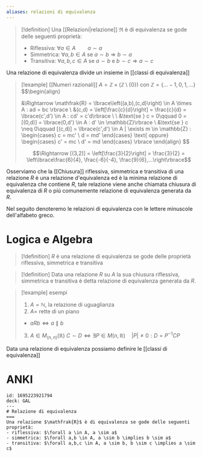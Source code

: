 ```yaml
---
aliases: relazioni di equivalenza
---
```

>[!definition]
>Una [[Relazioni|relazione]] $\mathfrak{R}$ è di equivalenza se gode delle seguenti proprietà:
>- Riflessiva: $\forall a \in A\qquad a \sim a$
>- Simmetrica: $\forall a,b \in A$ se $a \sim b \Rightarrow b \sim a$
>- Transitiva: $\forall a,b,c \in A$ se $a \sim b$ e $b \sim c \Rightarrow a \sim c$

Una relazione di equivalenza divide un insieme in [[classi di equivalenza]]

>[!example] [[Numeri razionali]]
>$A = \mathbb{Z} \times (\mathbb{Z} \setminus \lbrace 0 \rbrace)$ con $\mathbb{Z} = \lbrace ... -1, 0, 1, ... \rbrace$
>$$\begin{align}
>
>
>&\Rightarrow \mathfrak{R} = \lbrace\left((a,b),(c,d)\right) \in A \times A : ad = bc \rbrace \\
>&(c,d) = \left[\frac{c}{d}\right] = \frac{c}{d} = \lbrace(c',d') \in A : cd' = c'd\rbrace \\
>\\
>&\text{se } c = 0\qquad 0 = [(0,d)] = \lbrace(0,d') \in A : d' \in \mathbb{Z}\rbrace \\
>&\text{se } c \neq 0\qquad [(c,d)] = \lbrace(c',d') \in A | \exists m \in \mathbb{Z} : \begin{cases}
>c = mc' \\
>d = md'
>\end{cases}
>\text{  oppure}
>\begin{cases}
>c' = mc  \\
>d' = md
>\end{cases}
>\rbrace
>\end{align}
>$$
>
>$$\Rightarrow [(3,2)] = \left[\frac{3}{2}\right] = \frac{3}{2} = \left\lbrace\frac{6}{4}, \frac{-6}{-4}, \frac{9}{6},...\right\rbrace$$

Osserviamo che la [[Chiusura]] riflessiva, simmetrica e transitiva di una relazione $R$ è una relazione d'equivalenza ed è la minima relazione di equivalenza che contiene $R$, tale relazione viene anche chiamata chiusura di equivalenza di $R$ o piú comunemente relazione di equivalenza generata da $R$.

Nel seguito denoteremo le relazioni di equivalenza con le lettere minuscole dell'alfabeto greco.
# Logica e Algebra
>[!definition]
>$R$ è una relazione di equivalenza se gode delle proprietà riflessiva, simmetrica e transitiva

>[!definition]
>Data una relazione $R$ su $A$ la sua chiusura riflessiva, simmetrica e transitiva è detta relazione di equivalenza generata da $R$.

>[!example] esempi
>1. $A = \mathbb{N}$, la relazione di uguaglianza 
>2. $A =$ rette di un piano
>	- $a R b \iff a \parallel b$
>3. $A \in M_{(n,n)}(\mathbb{R})$
> $C \sim D \iff \exists P \in M(n, \mathbb{R})\quad |P| \neq 0 : D = P^{-1}CP$

Data una relazione di equivalenza possiamo definire le [[classi di equivalenza]]
# ANKI

```anki
id: 1695223921794
deck: GAL
---
# Relazione di equivalenza
===
Una relazione $\mathfrak{R}$ è di equivalenza se gode delle seguenti proprietà:
- riflessiva: $\forall a \in A, a \sim a$
- simmetrica: $\forall a,b \in A, a \sim b \implies b \sim a$
- transitiva: $\forall a,b,c \in A, a \sim b, b \sim c \implies a \sim c$
```
